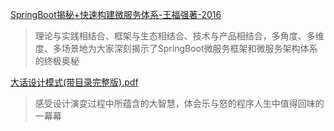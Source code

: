 
[SpringBoot揭秘+快速构建微服务体系-王福强著-2016](http://pan.baidu.com/s/1bSRFWi)

> 理论与实践相结合、框架与生态相结合、技术与产品相结合，多角度、多维度、多场景地为大家深刻揭示了SpringBoot微服务框架和微服务架构体系的终极奥秘

[大话设计模式(带目录完整版).pdf](http://pan.baidu.com/s/1eSvjSQI)

> 感受设计演变过程中所蕴含的大智慧，体会乐与怒的程序人生中值得回味的一幕幕
